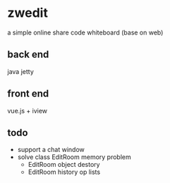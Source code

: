 # zwedit
a simple online share code whiteboard (base on web)

## back end
java jetty

## front end
vue.js + iview

## todo
* support a chat window
* solve class EditRoom memory problem
    * EditRoom object destory
    * EditRoom history op lists
